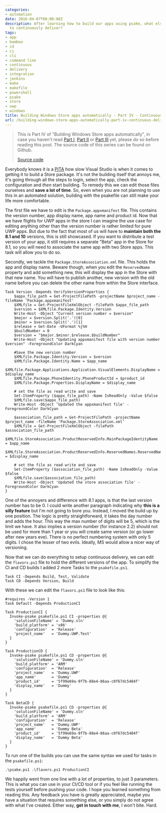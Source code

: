 ```yaml
---
categories:
- automation
date: 2016-04-07T00:00:00Z
description: After learning how to build our apps using psake, what else do we need
  to continuously deliver?
tags:
- app
- bamboo
- cd
- ci
- cli
- command line
- continuous
- delivery
- integration
- jenkins
- make
- makefile
- powershell
- psake
- store
- uwp
- windows
title: Building Windows Store apps automatically - Part IV - Continuous Delivery
url: /building-windows-store-apps-automatically-part-iv-continuous-delivery
---
```


> This is Part IV of "Building Windows Store apps automatically", in case you haven't read <a href="http://www.herebedragons.io/building-windows-store-apps-automatically-part-i-introduction" target="_blank">Part I</a>, <a href="http://www.herebedragons.io/building-windows-store-apps-automatically-part-ii-building" target="_blank">Part II</a> or <a href="http://www.herebedragons.io/building-windows-store-apps-automatically-part-iii-continuous-integration" target="_blank">Part III</a> yet, please do so before reading this post. The source code of this series can be found on Github.
>
> <a class="github_link" href="https://github.com/JanJoris/psake-example" target="_blank" >Source code</a>

Everybody knows it is a <a href="http://www.urbandictionary.com/define.php?term=pita" target="_blank">PITA</a> how slow Visual Studio is when it comes to getting it to build a Store package. It's not the building itself that annoys me, it's going through all the steps to login, select the app, check the configuration and *then* start building. To remedy this we can edit those files ourselves and **save a lot of time**. So, even when you are not planning to use this in an automated solution, building with the psakefile can still make your life more comfortable.

The first file we have to edit is the `Package.appxmanifest` file. This contains the version number, app display name, app name and product id. Now that we have flights for UWP apps in the store I can imagine the use case for editing anything other than the version number is rather limited for pure UWP apps. But due to the fact that most of us will have to **maintain both the 8.1 and 10** versions, this is still showcased. If you want to distribute a test version of your app, it still requires a separate "Beta" app in the Store for 8.1, so you will need to associate the same app with two Store apps. This task will allow you to do so.

Secondly, we tackle the `Package.StoreAssociation.xml` file. This holds the app and display name. Beware though, when you edit the `ReservedName` property and add something new, this will display the app in the Store with that new name. You will have to publish another, new version with the old name before you can delete the other name from within the Store interface.

    Task Version -Depends VerifyVersionProperties {
        $appx_file_path = Get-ProjectFilePath -projectName $project_name -fileName 'Package.appxmanifest'
        $XMLfile = Get-ProjectFileXmlObject -filePath $appx_file_path
        $version = $XMLfile.Package.Identity.Version
        Write-Host -Object "Current version number = $version"
        $major = $version.Split('.')[0]
        $minor = $version.Split('.')[1]
        $release = Get-Date -UFormat %j%H
        $buildNumber = 0
        $version = "$major.$minor.$release.$buildNumber"
        Write-Host -Object "Updating appxmanifest file with version number $version" -ForegroundColor DarkCyan
    
        #Save the new version number
        $XMLfile.Package.Identity.Version = $version
        $XMLfile.Package.Identity.Name = $app_name
        $XMLfile.Package.Applications.Application.VisualElements.DisplayName = $display_name
        $XMLfile.Package.PhoneIdentity.PhoneProductId = $product_id
        $XMLfile.Package.Properties.DisplayName = $display_name
    
        # set the file as read write and save
        Set-ItemProperty ($appx_file_path) -Name IsReadOnly -Value $false
        $XMLfile.save($appx_file_path)
        Write-Host -Object 'Updated the appxmanifest file' -ForegroundColor DarkCyan
    
        $association_file_path = Get-ProjectFilePath -projectName $project_name -fileName 'Package.StoreAssociation.xml'
        $XMLfile = Get-ProjectFileXmlObject -filePath $association_file_path
        $XMLfile.StoreAssociation.ProductReservedInfo.MainPackageIdentityName = $app_name
        $XMLfile.StoreAssociation.ProductReservedInfo.ReservedNames.ReservedName = $display_name
    
        # set the file as read write and save
        Set-ItemProperty ($association_file_path) -Name IsReadOnly -Value $false
        $XMLfile.save($association_file_path)
        Write-Host -Object 'Updated the store association file' -ForegroundColor DarkCyan
    }
    

One of the annoyers and difference with 8.1 apps, is that the last version number has to be 0. I could write another paragraph indicating why **this is a silly feature** but I'm not going to bore you. Instead, I moved the build up by one position. The logic is pretty straightforward, it takes the day number and adds the hour. This way the max number of digits will be 5, which is the limit we have. It also implies a version number (for instance 2.2) should not be used for more than 1 year or you will create same version (or go lower after new years eve). There is no perfect numbering system with only 5 digits. I chose the lesser of two evils. Ideally, MS would allow a nicer way of versioning.

Now that we can do everything to setup continuous delivery, we can edit the `flavors.ps1` file to hold the different versions of the app. To simplify the CI and CD builds I added 2 more Tasks to the `psakefile.ps1`.

    Task CI -Depends Build, Test, Validate    
    Task CD -Depends Version, Build
    

With these we can edit the `flavors.ps1` file to look like this:

    #requires -Version 1
    Task Default -Depends ProductionCI
    
    Task ProductionCI {
      Invoke-psake psakefile.ps1 CI -properties @{
        'solutionFileName' = 'Dummy.sln'
        'build_platform' = 'x86'
        'configuration'  = 'Release'
        'project_name'   = 'Dummy.UWP.Test'
      }
    }
    
    Task ProductionCD {
      Invoke-psake psakefile.ps1 CD -properties @{
        'solutionFileName' = 'Dummy.sln'
        'build_platform' = 'ARM'
        'configuration'  = 'Release'
        'project_name'   = 'Dummy.UWP'
        'app_name'       = 'Dummy'
        'product_id'     = '5f99e69a-9f7b-88e4-86aa-c0f67dc5484f'
        'display_name'   = 'Dummy'
      }
    }
    
    Task BetaCD {
      Invoke-psake psakefile.ps1 CD -properties @{
        'solutionFileName' = 'Dummy.sln'
        'build_platform' = 'ARM'
        'configuration'  = 'Release'
        'project_name'   = 'Dummy.UWP'
        'app_name'       = 'Dummy Beta'
        'product_id'     = '5f99e69a-9f7b-88e4-86aa-c0f67dc5484f'
        'display_name'   = 'Dummy Beta'
      }
    }
    

To run one of the builds you can use the same syntax we used for tasks in the `psakefile.ps1`:

    .\psake.ps1 .\flavors.ps1 ProductionCI
    

We happily went from one line with a lot of properties, to just 3 parameters. This is what you can use in your CI/CD tool or if you feel like running the tests yourself before pushing your code. I hope you learned something from reading this. Any feedback you have is greatly appreciated, maybe you have a situation that requires something else, or you simply do not agree with what I've created. Either way, **get in touch with me**, I won't bite. Hard.